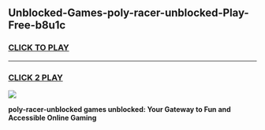 
## Unblocked-Games-poly-racer-unblocked-Play-Free-b8u1c
<h3>
<a href="https://premium76.site?title=poly-racer-unblocked&ref=18A1">CLICK TO PLAY</a></h3>
<hr>

<h3>
<a href="https://premium76.site?title=poly-racer-unblocked&ref=18A1">CLICK 2 PLAY</a>
  
</h3>

<a href="https://premium76.site?title=poly-racer-unblocked&ref=18A1"><img src="https://clearcache.store/games.png"></a>


**poly-racer-unblocked games unblocked: Your Gateway to Fun and Accessible Online Gaming**
